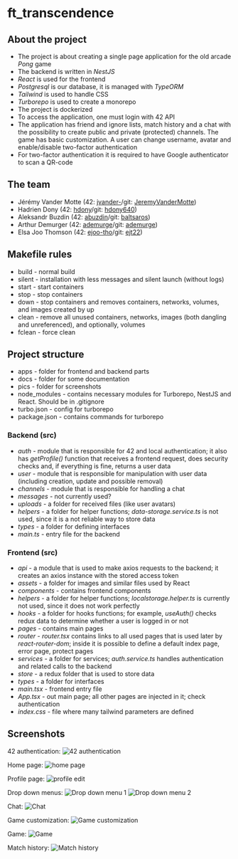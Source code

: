 # ft_transcendence

## About the project
* The project is about creating a single page application for the old arcade *Pong* game
* The backend is written in *NestJS*
* *React* is used for the frontend
* *Postgresql* is our database, it is managed with *TypeORM*
* *Tailwind* is used to handle CSS
* *Turborepo* is used to create a monorepo
* The project is dockerized
* To access the application, one must login with 42 API
* The application has friend and ignore lists, match history and a chat with the possibility to create public and private (protected) channels. The game has basic customization. A user can change username, avatar and enable/disable two-factor authentication
* For two-factor authentication it is required to have Google authenticator to scan a QR-code

## The team
* Jérémy Vander Motte (42: [jvander-](https://profile.intra.42.fr/users/jvander-)/git: [JeremyVanderMotte](https://github.com/JeremyVanderMotte))
* Hadrien Dony (42: [hdony](https://profile.intra.42.fr/users/hdony)/git: [hdony640](https://github.com/hdony640))
* Aleksandr Buzdin (42: [abuzdin](https://profile.intra.42.fr/users/abuzdin)/git: [baltsaros](https://github.com/baltsaros))
* Arthur Demurger (42: [ademurge](https://profile.intra.42.fr/users/ademurge)/git: [ademurge](https://github.com/arthurdemurger))
* Elsa Joo Thomson (42: [ejoo-tho](https://profile.intra.42.fr/users/ejoo-tho)/git: [ejt22](https://github.com/ejt22))


## Makefile rules
* build - normal build
* silent - installation with less messages and silent launch (without logs)
* start - start containers
* stop - stop containers
* down - stop containers and removes containers, networks, volumes, and images created by up
* clean - remove all unused containers, networks, images (both dangling and unreferenced), and optionally, volumes
* fclean - force clean

## Project structure
* apps - folder for frontend and backend parts
* docs - folder for some documentation
* pics - folder for screenshots
* node_modules - contains necessary modules for Turborepo, NestJS and React. Should be in .gitignore
* turbo.json - config for turborepo
* package.json - contains commands for turborepo

### Backend (src)
* *auth* - module that is responsible for 42 and local authentication; it also has *getProfile()* function that receives a frontend request, does security checks and, if everything is fine, returns a user data
* *user* - module that is responsible for manipulation with user data (including creation, update and possible removal)
* *channels* - module that is responsible for handling a chat
* *messages* - not currently used?
* *uploads* - a folder for received files (like user avatars)
* *helpers* - a folder for helper functions; *data-storage.service.ts* is not used, since it is a not reliable way to store data
* *types* - a folder for defining interfaces
* *main.ts* - entry file for the backend

### Frontend (src)
* *api* - a module that is used to make axios requests to the backend; it creates an axios instance with the stored access token
* *assets* - a folder for images and similar files used by React
* *components* - contains frontend components
* *helpers* - a folder for helper functions; *localstorage.helper.ts* is currently not used, since it does not work perfectly
* *hooks* - a folder for hooks functions; for example, *useAuth()* checks redux data to determine whether a user is logged in or not
* *pages* - contains main pages
* *router* - *router.tsx* contains links to all used pages that is used later by *react-router-dom*; inside it is possible to define a default index page, error page, protect pages
* *services* - a folder for services; *auth.service.ts* handles authentication and related calls to the backend
* *store* - a redux folder that is used to store data
* *types* - a folder for interfaces
* *main.tsx* - frontend entry file
* *App.tsx* - out main page; all other pages are injected in it; check authentication
* *index.css* - file where many tailwind parameters are defined

## Screenshots
42 authentication:
![42 authentication](https://github.com/baltsaros/ft_transcendence/blob/main/pics/auth.png)

Home page:
![home page](https://github.com/baltsaros/ft_transcendence/blob/main/pics/home.png)

Profile page:
![profile edit](https://github.com/baltsaros/ft_transcendence/blob/main/pics/profile.png)

Drop down menus:
![Drop down menu 1](https://github.com/baltsaros/ft_transcendence/blob/main/pics/DDmenu1.png)
![Drop down menu 2](https://github.com/baltsaros/ft_transcendence/blob/main/pics/DDmenu2.png)

Chat:
![Chat](https://github.com/baltsaros/ft_transcendence/blob/main/pics/chat.png)

Game customization:
![Game customization](https://github.com/baltsaros/ft_transcendence/blob/main/pics/gameCustomization.png)

Game:
![Game](https://github.com/baltsaros/ft_transcendence/blob/main/pics/game.png)

Match history:
![Match history](https://github.com/baltsaros/ft_transcendence/blob/main/pics/result.png)
